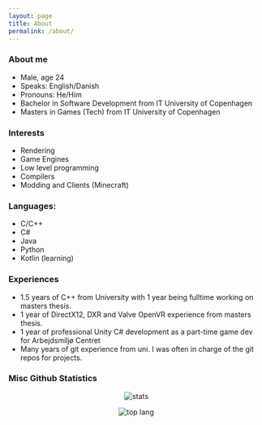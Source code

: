 ```yaml
---
layout: page
title: About
permalink: /about/
---
```


### About me
 - Male, age 24
 - Speaks: English/Danish
 - Pronouns: He/Him
 - Bachelor in Software Development from IT University of Copenhagen
 - Masters in Games (Tech) from IT University of Copenhagen

### Interests
 - Rendering
 - Game Engines
 - Low level programming
 - Compilers
 - Modding and Clients (Minecraft)

### Languages:
 - C/C++
 - C#
 - Java
 - Python
 - Kotlin (learning)
	
### Experiences
 - 1.5 years of C++ from University with 1 year being fulltime working on masters thesis.
 - 1 year of DirectX12, DXR and Valve OpenVR experience from masters thesis.
 - 1 year of professional Unity C# development as a part-time game dev for Arbejdsmiljø Centret
 - Many years of git experience from uni. I was often in charge of the git repos for projects.

	
### Misc Github Statistics

<p align="center">
  <img src="https://github-readme-stats.vercel.app/api?username=zfih&show_icons=true" alt="stats"/>
</p>

<p align="center">
  <img src="https://github-readme-stats.vercel.app/api/top-langs/?username=zfih" alt="top lang"/>
</p>
